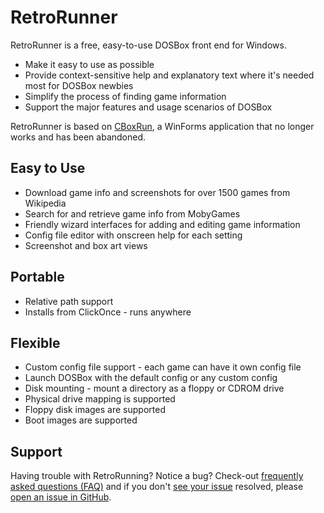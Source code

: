 # RetroRunner
RetroRunner is a free, easy-to-use DOSBox front end for Windows.

* Make it easy to use as possible
* Provide context-sensitive help and explanatory text where it's needed most for DOSBox newbies
* Simplify the process of finding game information
* Support the major features and usage scenarios of DOSBox

RetroRunner is based on [CBoxRun](https://cboxrun.wordpress.com/), a WinForms application that no longer works and has been abandoned.

## Easy to Use
* Download game info and screenshots for over 1500 games from Wikipedia
* Search for and retrieve game info from MobyGames
* Friendly wizard interfaces for adding and editing game information
* Config file editor with onscreen help for each setting
* Screenshot and box art views

## Portable
* Relative path support
* Installs from ClickOnce - runs anywhere

## Flexible
* Custom config file support - each game can have it own config file
* Launch DOSBox with the default config or any custom config
* Disk mounting - mount a directory as a floppy or CDROM drive
* Physical drive mapping is supported
* Floppy disk images are supported
* Boot images are supported

## Support
Having trouble with RetroRunning? Notice a bug? Check-out [frequently asked questions (FAQ)](https://github.com/bsimser/retrorunner/wiki) and if you don't [see your issue](https://github.com/bsimser/retrorunner/issues) resolved, 
please [open an issue in GitHub](https://github.com/bsimser/retrorunner/issues/new).

